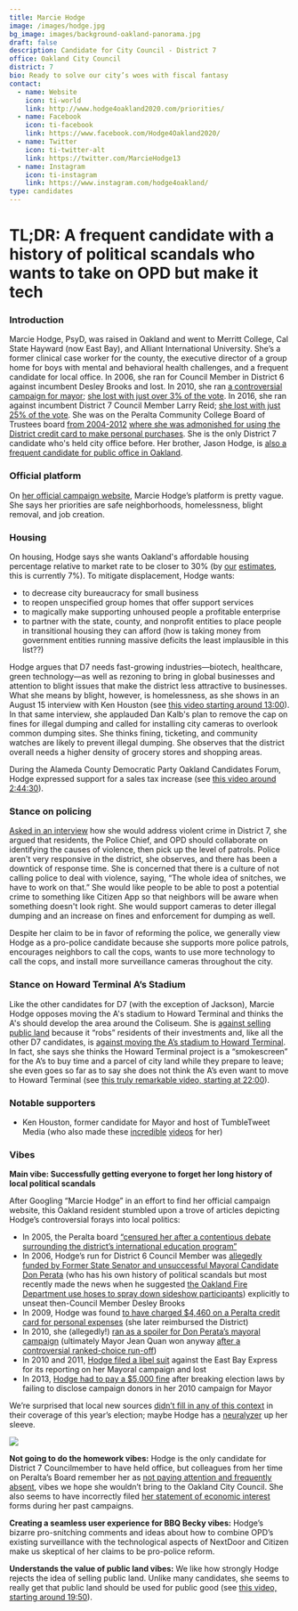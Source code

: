 ```yaml
---
title: Marcie Hodge
image: /images/hodge.jpg
bg_image: images/background-oakland-panorama.jpg
draft: false
description: Candidate for City Council - District 7
office: Oakland City Council
district: 7
bio: Ready to solve our city’s woes with fiscal fantasy
contact:
  - name: Website
    icon: ti-world
    link: http://www.hodge4oakland2020.com/priorities/
  - name: Facebook
    icon: ti-facebook
    link: https://www.facebook.com/Hodge4Oakland2020/
  - name: Twitter
    icon: ti-twitter-alt
    link: https://twitter.com/MarcieHodge13
  - name: Instagram
    icon: ti-instagram
    link: https://www.instagram.com/hodge4oakland/
type: candidates
---
```

# TL;DR: A frequent candidate with a history of political scandals who wants to take on OPD but make it tech

### Introduction

Marcie Hodge, PsyD, was raised in Oakland and went to Merritt College, Cal State Hayward (now East Bay), and Alliant International University. She’s a former clinical case worker for the county, the executive director of a group home for boys with mental and behavioral health challenges, and a frequent candidate for local office. In 2006, she ran for Council Member in District 6 against incumbent Desley Brooks and lost. In 2010, she ran [a controversial campaign for mayor](https://www.eastbayexpress.com/oakland/the-baffling-mayoral-bid-of-marcie-hodge/Content?oid=2088792); [she lost with just over 3% of the vote](https://www.acvote.org/acvote-assets/pdf/elections/2010/11022010/results/rcv/oakland/mayor/november-2-2010-comprehensive-results-report-oakland-mayor.pdf). In 2016, she ran against incumbent District 7 Council Member Larry Reid; [she lost with just 25% of the vote](https://ballotpedia.org/Marcie_Hodge). She was on the Peralta Community College Board of Trustees board [from 2004-2012](https://ballotpedia.org/Marcie_Hodge) [where she was admonished for using the District credit card to make personal purchases](https://oaklandnorth.net/2010/11/01/hodge-campaign-spending-raises-questions/). She is the only District 7 candidate who's held city office before. Her brother, Jason Hodge, is [also a frequent candidate for public office in Oakland](https://www.berkeleydailyplanet.com/issue/2007-10-05/article/28149?headline=Hodge-vs.-Brooks-Election-Brewing&status=301).

### Official platform

On [her official campaign website](http://www.hodge4oakland2020.com/priorities/), Marcie Hodge’s platform is pretty vague. She says her priorities are safe neighborhoods, homelessness, blight removal, and job creation.

### Housing

On housing, Hodge says she wants Oakland's affordable housing percentage relative to market rate to be closer to 30% (by [our](https://www.civicdashboards.com/city/oakland-ca-16000US0653000/) [estimates](https://affordablehousingonline.com/housing-search/California/Oakland), this is currently 7%). To mitigate displacement, Hodge wants:

* to decrease city bureaucracy for small business
* to reopen unspecified group homes that offer support services
* to magically make supporting unhoused people a profitable enterprise
* to partner with the state, county, and nonprofit entities to place people in transitional housing they can afford (how is taking money from government entities running massive deficits the least implausible in this list??)

Hodge argues that D7 needs fast-growing industries—biotech, healthcare, green technology—as well as rezoning to bring in global businesses and attention to blight issues that make the district less attractive to businesses. What she means by blight, however, is homelessness, as she shows in an August 15 interview with Ken Houston (see [this video starting around 13:00](https://www.facebook.com/tumbletweetmedia/videos/834040027128850)). In that same interview, she applauded Dan Kalb's plan to remove the cap on fines for illegal dumping and called for installing city cameras to overlook common dumping sites. She thinks fining, ticketing, and community watches are likely to prevent illegal dumping. She observes that the district overall needs a higher density of grocery stores and shopping areas.

During the Alameda County Democratic Party Oakland Candidates Forum, Hodge expressed support for a sales tax increase (see [this video around 2:44:30](https://www.facebook.com/watch/live/?v=1266703727012996&ref=watch_permalink)).

### Stance on policing

[Asked in an interview](https://www.facebook.com/tumbletweetmedia/videos/834040027128850/?fref=mentions&__tn__=K-R) how she would address violent crime in District 7, she argued that residents, the Police Chief, and OPD should collaborate on identifying the causes of violence, then pick up the level of patrols. Police aren't very responsive in the district, she observes, and there has been a downtick of response time. She is concerned that there is a culture of not calling police to deal with violence, saying, “The whole idea of snitches, we have to work on that.” She would like people to be able to post a potential crime to something like Citizen App so that neighbors will be aware when something doesn't look right. She would support cameras to deter illegal dumping and an increase on fines and enforcement for dumping as well.

Despite her claim to be in favor of reforming the police, we generally view Hodge as a pro-police candidate because she supports more police patrols, encourages neighbors to call the cops, wants to use more technology to call the cops, and install more surveillance cameras throughout the city.

### Stance on Howard Terminal A’s Stadium

Like the other candidates for D7 (with the exception of Jackson), Marcie Hodge opposes moving the A's stadium to Howard Terminal and thinks the A's should develop the area around the Coliseum. She is [against selling public land](https://www.facebook.com/watch/?v=834040027128850&extid=wYRwygikiroKmOir) because it “robs” residents of their investments and, like all the other D7 candidates, is [against moving the A’s stadium to Howard Terminal](https://oaklandside.org/2020/08/19/oakland-city-council-candidates-discuss-issues-in-their-districts-virtually/). In fact, she says she thinks the Howard Terminal project is a “smokescreen” for the A’s to buy time and a parcel of city land while they prepare to leave; she even goes so far as to say she does not think the A’s even want to move to Howard Terminal (see [this truly remarkable video, starting at 22:00](https://www.facebook.com/watch/?v=834040027128850&extid=wYRwygikiroKmOir)).

### Notable supporters

* Ken Houston, former candidate for Mayor and host of TumbleTweet Media (who also made these [incredible](https://twitter.com/KHouston4Mayor/status/1304157312878145537?s=20) [videos](https://twitter.com/KHouston4Mayor/status/1305074928455045121?s=20) for her)

### Vibes

**Main vibe: Successfully getting everyone to forget her long history of local political scandals**

After Googling “Marcie Hodge” in an effort to find her official campaign website, this Oakland resident stumbled upon a trove of articles depicting Hodge’s controversial forays into local politics:

* In 2005, the Peralta board [“censured her after a contentious debate surrounding the district’s international education program”](https://oaklandnorth.net/2010/11/01/hodge-campaign-spending-raises-questions/)
* In 2006, Hodge’s run for District 6 Council Member was [allegedly funded by Former State Senator and unsuccessful Mayoral Candidate Don Perata](https://www.eastbayexpress.com/oakland/the-baffling-mayoral-bid-of-marcie-hodge/Content?oid=2088792) (who has his own history of political scandals but most recently made the news when he suggested [the Oakland Fire Department use hoses to spray down sideshow participants](https://www.sfchronicle.com/bayarea/philmatier/article/Soak-sideshow-crowds-with-fire-hoses-that-s-14117925.php)) explicitly to unseat then-Council Member Desley Brooks
* In 2009, Hodge was found [to have charged $4,460 on a Peralta credit card for personal expenses](https://www.eastbaytimes.com/2010/08/12/peralta-trustee-marcie-hodge-enters-oakland-mayoral-race/) (she later reimbursed the District)
* In 2010, she (allegedly!) [ran as a spoiler for Don Perata’s mayoral campaign](https://www.eastbayexpress.com/oakland/the-baffling-mayoral-bid-of-marcie-hodge/Content?oid=2088792) (ultimately Mayor Jean Quan won anyway [after a controversial ranked-choice run-off](https://www.fairvote.org/the_real_story_on_ranked_choice_voting_in_oakland_s_mayoral_election_2010))
* In 2010 and 2011, [Hodge filed a libel suit](https://www.eastbayexpress.com/oakland/marcie-hodge-loses-again/Content?oid=3056333) against the East Bay Express for its reporting on her Mayoral campaign and lost
* In 2013, [Hodge had to pay a $5,000 fine](https://www.eastbayexpress.com/SevenDays/archives/2013/04/15/state-regulators-say-marcie-hodge-broke-election-laws) after breaking election laws by failing to disclose campaign donors in her 2010 campaign for Mayor

We’re surprised that local new sources [didn’t fill in any of this context](https://oaklandside.org/2020/08/19/oakland-city-council-candidates-discuss-issues-in-their-districts-virtually/) in their coverage of this year’s election; maybe Hodge has a [neuralyzer](https://youtu.be/QjMCWZnXcpc?t=115) up her sleeve.

![](/images/hodge-meme.gif)

**Not going to do the homework vibes:** Hodge is the only candidate for District 7 Councilmember to have held office, but colleagues from her time on Peralta’s Board remember her as [not paying attention and frequently absent](https://oaklandnorth.net/2010/11/01/hodge-campaign-spending-raises-questions/), vibes we hope she wouldn’t bring to the Oakland City Council. She also seems to have incorrectly filed [her statement of economic interest](https://www.eastbayexpress.com/oakland/marcie-hodge-loses-again/Content?oid=3056333) forms during her past campaigns.

**Creating a seamless user experience for BBQ Becky vibes:** Hodge’s bizarre pro-snitching comments and ideas about how to combine OPD’s existing surveillance with the technological aspects of NextDoor and Citizen make us skeptical of her claims to be pro-police reform.

**Understands the value of public land vibes:** We like how strongly Hodge rejects the idea of selling public land. Unlike many candidates, she seems to really get that public land should be used for public good (see [this video, starting around 19:50](https://www.facebook.com/watch/?v=834040027128850&extid=wYRwygikiroKmOir)).